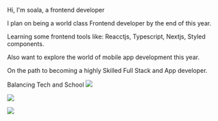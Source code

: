 Hi, I'm soala, a frontend developer 


I plan on being a world class Frontend developer by the end of this year.  

Learning some frontend tools like: Reacctjs, Typescript, Nextjs, Styled components.

Also want to explore the world of mobile app development this year. 
 
On the path to becoming a highly Skilled Full Stack and App developer.

Balancing Tech and School 
![](https://github-readme-stats.vercel.app/api?username=soala144&theme=algolia&hide_border=false&count_private=true)

![](https://streak-stats.demolab.com/?user=soala144&theme=dark&hide_border=false)

![](https://github-readme-stats.vercel.app/api/top-langs/?username=soala144&theme=algolia&hide_border=false&count_private=true&layout=compact)


